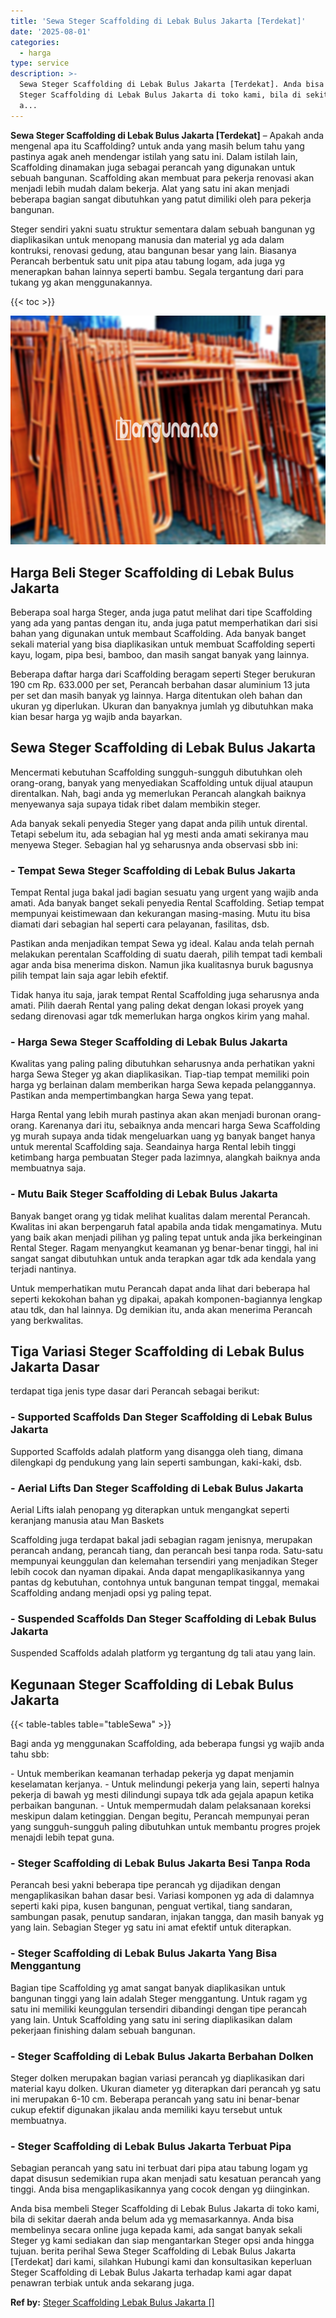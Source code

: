 ```yaml
---
title: 'Sewa Steger Scaffolding di Lebak Bulus Jakarta [Terdekat]'
date: '2025-08-01'
categories:
  - harga
type: service
description: >-
  Sewa Steger Scaffolding di Lebak Bulus Jakarta [Terdekat]. Anda bisa membeli
  Steger Scaffolding di Lebak Bulus Jakarta di toko kami, bila di sekitar daerah
  a...
---
```


**Sewa Steger Scaffolding di Lebak Bulus Jakarta \[Terdekat\]** – Apakah anda mengenal apa itu Scaffolding? untuk anda yang masih belum tahu yang pastinya agak aneh mendengar istilah yang satu ini. Dalam istilah lain, Scaffolding dinamakan juga sebagai perancah yang digunakan untuk sebuah bangunan. Scaffolding akan membuat para pekerja renovasi akan menjadi lebih mudah dalam bekerja. Alat yang satu ini akan menjadi beberapa bagian sangat dibutuhkan yang patut dimiliki oleh para pekerja bangunan.

Steger sendiri yakni suatu struktur sementara dalam sebuah bangunan yg diaplikasikan untuk menopang manusia dan material yg ada dalam kontruksi, renovasi gedung, atau bangunan besar yang lain. Biasanya Perancah berbentuk satu unit pipa atau tabung logam, ada juga yg menerapkan bahan lainnya seperti bambu. Segala tergantung dari para tukang yg akan menggunakannya.

{{< toc >}}

![Sewa Steger Scaffolding di Lebak Bulus Jakarta [Terdekat]](/images/sewa-scaffolding-steger-06.png)

## Harga Beli Steger Scaffolding di Lebak Bulus Jakarta

Beberapa soal harga Steger, anda juga patut melihat dari tipe Scaffolding yang ada yang pantas dengan itu, anda juga patut memperhatikan dari sisi bahan yang digunakan untuk membaut Scaffolding. Ada banyak banget sekali material yang bisa diaplikasikan untuk membuat Scaffolding seperti kayu, logam, pipa besi, bamboo, dan masih sangat banyak yang lainnya.

Beberapa daftar harga dari Scaffolding beragam seperti Steger berukuran 190 cm Rp. 633.000 per set, Perancah berbahan dasar aluminium 13 juta per set dan masih banyak yg lainnya. Harga ditentukan oleh bahan dan ukuran yg diperlukan. Ukuran dan banyaknya jumlah yg dibutuhkan maka kian besar harga yg wajib anda bayarkan.

## Sewa Steger Scaffolding di Lebak Bulus Jakarta

Mencermati kebutuhan Scaffolding sungguh-sungguh dibutuhkan oleh orang-orang, banyak yang menyediakan Scaffolding untuk dijual ataupun direntalkan. Nah, bagi anda yg memerlukan Perancah alangkah baiknya menyewanya saja supaya tidak ribet dalam membikin steger.

Ada banyak sekali penyedia Steger yang dapat anda pilih untuk dirental. Tetapi sebelum itu, ada sebagian hal yg mesti anda amati sekiranya mau menyewa Steger. Sebagian hal yg seharusnya anda observasi sbb ini:

### \- Tempat Sewa Steger Scaffolding di Lebak Bulus Jakarta

Tempat Rental juga bakal jadi bagian sesuatu yang urgent yang wajib anda amati. Ada banyak banget sekali penyedia Rental Scaffolding. Setiap tempat mempunyai keistimewaan dan kekurangan masing-masing. Mutu itu bisa diamati dari sebagian hal seperti cara pelayanan, fasilitas, dsb.

Pastikan anda menjadikan tempat Sewa yg ideal. Kalau anda telah pernah melakukan perentalan Scaffolding di suatu daerah, pilih tempat tadi kembali agar anda bisa menerima diskon. Namun jika kualitasnya buruk bagusnya pilih tempat lain saja agar lebih efektif.

Tidak hanya itu saja, jarak tempat Rental Scaffolding juga seharusnya anda amati. Pilih daerah Rental yang paling dekat dengan lokasi proyek yang sedang direnovasi agar tdk memerlukan harga ongkos kirim yang mahal.

### \- Harga Sewa Steger Scaffolding di Lebak Bulus Jakarta

Kwalitas yang paling paling dibutuhkan seharusnya anda perhatikan yakni harga Sewa Steger yg akan diaplikasikan. Tiap-tiap tempat memiliki poin harga yg berlainan dalam memberikan harga Sewa kepada pelanggannya. Pastikan anda mempertimbangkan harga Sewa yang tepat.

Harga Rental yang lebih murah pastinya akan akan menjadi buronan orang-orang. Karenanya dari itu, sebaiknya anda mencari harga Sewa Scaffolding yg murah supaya anda tidak mengeluarkan uang yg banyak banget hanya untuk merental Scaffolding saja. Seandainya harga Rental lebih tinggi ketimbang harga pembuatan Steger pada lazimnya, alangkah baiknya anda membuatnya saja.

### \- Mutu Baik Steger Scaffolding di Lebak Bulus Jakarta

Banyak banget orang yg tidak melihat kualitas dalam merental Perancah. Kwalitas ini akan berpengaruh fatal apabila anda tidak mengamatinya. Mutu yang baik akan menjadi pilihan yg paling tepat untuk anda jika berkeinginan Rental Steger. Ragam menyangkut keamanan yg benar-benar tinggi, hal ini sangat sangat dibutuhkan untuk anda terapkan agar tdk ada kendala yang terjadi nantinya.

Untuk memperhatikan mutu Perancah dapat anda lihat dari beberapa hal seperti kekokohan bahan yg dipakai, apakah komponen-bagiannya lengkap atau tdk, dan hal lainnya. Dg demikian itu, anda akan menerima Perancah yang berkwalitas.

## Tiga Variasi Steger Scaffolding di Lebak Bulus Jakarta Dasar

terdapat tiga jenis type dasar dari Perancah sebagai berikut:

### \- Supported Scaffolds Dan Steger Scaffolding di Lebak Bulus Jakarta

Supported Scaffolds adalah platform yang disangga oleh tiang, dimana dilengkapi dg pendukung yang lain seperti sambungan, kaki-kaki, dsb.

### \- Aerial Lifts Dan Steger Scaffolding di Lebak Bulus Jakarta

Aerial Lifts ialah penopang yg diterapkan untuk mengangkat seperti keranjang manusia atau Man Baskets

Scaffolding juga terdapat bakal jadi sebagian ragam jenisnya, merupakan perancah andang, perancah tiang, dan perancah besi tanpa roda. Satu-satu mempunyai keunggulan dan kelemahan tersendiri yang menjadikan Steger lebih cocok dan nyaman dipakai. Anda dapat mengaplikasikannya yang pantas dg kebutuhan, contohnya untuk bangunan tempat tinggal, memakai Scaffolding andang menjadi opsi yg paling tepat.

### \- Suspended Scaffolds Dan Steger Scaffolding di Lebak Bulus Jakarta

Suspended Scaffolds adalah platform yg tergantung dg tali atau yang lain.

## Kegunaan Steger Scaffolding di Lebak Bulus Jakarta

{{< table-tables table="tableSewa" >}}

Bagi anda yg menggunakan Scaffolding, ada beberapa fungsi yg wajib anda tahu sbb:

\- Untuk memberikan keamanan terhadap pekerja yg dapat menjamin keselamatan kerjanya. - Untuk melindungi pekerja yang lain, seperti halnya pekerja di bawah yg mesti dilindungi supaya tdk ada gejala apapun ketika perbaikan bangunan. - Untuk mempermudah dalam pelaksanaan koreksi meskipun dalam ketinggian. Dengan begitu, Perancah mempunyai peran yang sungguh-sungguh paling dibutuhkan untuk membantu progres projek menajdi lebih tepat guna.

### \- Steger Scaffolding di Lebak Bulus Jakarta Besi Tanpa Roda

Perancah besi yakni beberapa tipe perancah yg dijadikan dengan mengaplikasikan bahan dasar besi. Variasi komponen yg ada di dalamnya seperti kaki pipa, kusen bangunan, penguat vertikal, tiang sandaran, sambungan pasak, penutup sandaran, injakan tangga, dan masih banyak yg yang lain. Sebagian Steger yg satu ini amat efektif untuk diterapkan.

### \- Steger Scaffolding di Lebak Bulus Jakarta Yang Bisa Menggantung

Bagian tipe Scaffolding yg amat sangat banyak diaplikasikan untuk bangunan tinggi yang lain adalah Steger menggantung. Untuk ragam yg satu ini memiliki keunggulan tersendiri dibandingi dengan tipe perancah yang lain. Untuk Scaffolding yang satu ini sering diaplikasikan dalam pekerjaan finishing dalam sebuah bangunan.

### \- Steger Scaffolding di Lebak Bulus Jakarta Berbahan Dolken

Steger dolken merupakan bagian variasi perancah yg diaplikasikan dari material kayu dolken. Ukuran diameter yg diterapkan dari perancah yg satu ini merupakan 6-10 cm. Beberapa perancah yang satu ini benar-benar cukup efektif digunakan jikalau anda memiliki kayu tersebut untuk membuatnya.

### \- Steger Scaffolding di Lebak Bulus Jakarta Terbuat Pipa

Sebagian perancah yang satu ini terbuat dari pipa atau tabung logam yg dapat disusun sedemikian rupa akan menjadi satu kesatuan perancah yang tinggi. Anda bisa mengaplikasikannya yang cocok dengan yg diinginkan.

Anda bisa membeli Steger Scaffolding di Lebak Bulus Jakarta di toko kami, bila di sekitar daerah anda belum ada yg memasarkannya. Anda bisa membelinya secara online juga kepada kami, ada sangat banyak sekali Steger yg kami sediakan dan siap mengantarkan Steger opsi anda hingga tujuan. berita perihal Sewa Steger Scaffolding di Lebak Bulus Jakarta \[Terdekat\] dari kami, silahkan Hubungi kami dan konsultasikan keperluan Steger Scaffolding di Lebak Bulus Jakarta terhadap kami agar dapat penawran terbiak untuk anda sekarang juga.

**Ref by:** [Steger Scaffolding Lebak Bulus Jakarta []](https://id.wikipedia.org/wiki/Steger)
